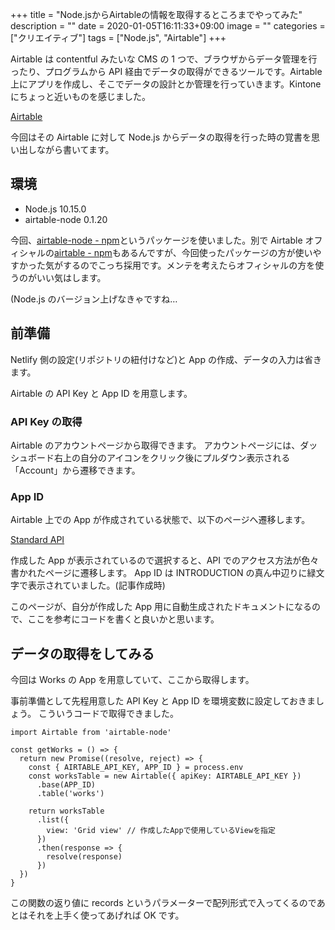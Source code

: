 +++
title = "Node.jsからAirtableの情報を取得するところまでやってみた"
description = ""
date = 2020-01-05T16:11:33+09:00
image = ""
categories = ["クリエイティブ"]
tags = ["Node.js", "Airtable"]
+++

Airtable は contentful みたいな CMS の 1 つで、ブラウザからデータ管理を行ったり、プログラムから API 経由でデータの取得ができるツールです。Airtable 上にアプリを作成し、そこでデータの設計とか管理を行っていきます。Kintone にちょっと近いものを感じました。

[Airtable](https://airtable.com/)

今回はその Airtable に対して Node.js からデータの取得を行った時の覚書を思い出しながら書いてます。

## 環境

-   Node.js 10.15.0
-   airtable-node 0.1.20

今回、[airtable-node - npm](https://www.npmjs.com/package/airtable-node)というパッケージを使いました。別で Airtable オフィシャルの[airtable - npm](https://www.npmjs.com/package/airtable)もあるんですが、今回使ったパッケージの方が使いやすかった気がするのでこっち採用です。メンテを考えたらオフィシャルの方を使うのがいい気はします。

(Node.js のバージョン上げなきゃですね…

## 前準備

Netlify 側の設定(リポジトリの紐付けなど)と App の作成、データの入力は省きます。

Airtable の API Key と App ID を用意します。

### API Key の取得

Airtable のアカウントページから取得できます。
アカウントページには、ダッシュボード右上の自分のアイコンをクリック後にプルダウン表示される「Account」から遷移できます。

### App ID

Airtable 上での App が作成されている状態で、以下のページへ遷移します。

[Standard API](https://airtable.com/api)

作成した App が表示されているので選択すると、API でのアクセス方法が色々書かれたページに遷移します。
App ID は INTRODUCTION の真ん中辺りに緑文字で表示されていました。(記事作成時)

このページが、自分が作成した App 用に自動生成されたドキュメントになるので、ここを参考にコードを書くと良いかと思います。

## データの取得をしてみる

今回は Works の App を用意していて、ここから取得します。

事前準備として先程用意した API Key と App ID を環境変数に設定しておきましょう。
こういうコードで取得できました。

```
import Airtable from 'airtable-node'

const getWorks = () => {
  return new Promise((resolve, reject) => {
    const { AIRTABLE_API_KEY, APP_ID } = process.env
    const worksTable = new Airtable({ apiKey: AIRTABLE_API_KEY })
      .base(APP_ID)
      .table('works')

    return worksTable
      .list({
        view: 'Grid view' // 作成したAppで使用しているViewを指定
      })
      .then(response => {
        resolve(response)
      })
  })
}
```

この関数の返り値に records というパラメーターで配列形式で入ってくるのであとはそれを上手く使ってあげれば OK です。
